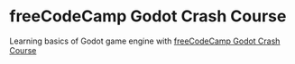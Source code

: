 # freeCodeCamp Godot Crash Course
Learning basics of Godot game engine with [freeCodeCamp Godot Crash Course](https://youtu.be/S8lMTwSRoRg)